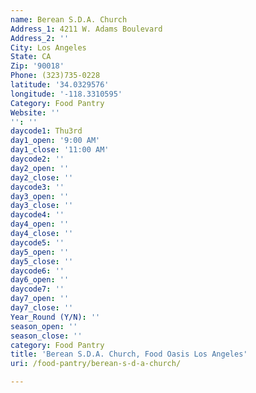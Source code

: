 ```yaml
---
name: Berean S.D.A. Church
Address_1: 4211 W. Adams Boulevard
Address_2: ''
City: Los Angeles
State: CA
Zip: '90018'
Phone: (323)735-0228
latitude: '34.0329576'
longitude: '-118.3310595'
Category: Food Pantry
Website: ''
'': ''
daycode1: Thu3rd
day1_open: '9:00 AM'
day1_close: '11:00 AM'
daycode2: ''
day2_open: ''
day2_close: ''
daycode3: ''
day3_open: ''
day3_close: ''
daycode4: ''
day4_open: ''
day4_close: ''
daycode5: ''
day5_open: ''
day5_close: ''
daycode6: ''
day6_open: ''
daycode7: ''
day7_open: ''
day7_close: ''
Year_Round (Y/N): ''
season_open: ''
season_close: ''
category: Food Pantry
title: 'Berean S.D.A. Church, Food Oasis Los Angeles'
uri: /food-pantry/berean-s-d-a-church/

---
```

